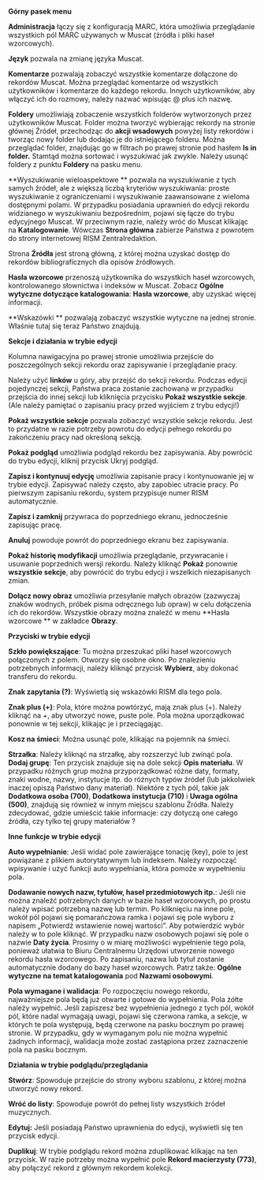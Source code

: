 **Górny pasek menu**  
  
**Administracja** łączy się z konfiguracją MARC, która umożliwia przeglądanie wszystkich pól MARC używanych w Muscat (źródła i pliki haseł wzorcowych).  
  
**Język** pozwala na zmianę języka Muscat.  
  
**Komentarze** pozwalają zobaczyć wszystkie komentarze dołączone do rekordów Muscat. Można przeglądać komentarze od wszystkich użytkowników i komentarze do każdego rekordu. Innych użytkowników, aby włączyć ich do rozmowy, należy nazwać wpisując @ plus ich nazwę.  
  
**Foldery**  umożliwiają zobaczenie wszystkich folderów wytworzonych przez użytkowników Muscat. Folder można tworzyć wybierając rekordy na stronie głównej Źródeł, przechodząc do **akcji wsadowych** powyżej listy rekordów i tworząc nowy folder lub dodając je do istniejącego folderu. Można przeglądać folder, znajdując go w filtrach po prawej stronie pod hasłem **Is in folder.** Stamtąd można sortować i wyszukiwać jak zwykle. Należy usunąć foldery z punktu **Foldery** na pasku menu.  
  
**Wyszukiwanie wieloaspektowe ** pozwala na wyszukiwanie z tych samych źródeł, ale z większą liczbą kryteriów wyszukiwania: proste wyszukiwanie z ograniczeniami i wyszukiwanie zaawansowane z wieloma dostępnymi polami. W przypadku posiadania uprawnień do edycji rekordu widzianego w wyszukiwaniu bezpośrednim, pojawi się łącze do trybu edycyjnego Muscat. W przeciwnym razie, należy wróć do Muscat klikając na **Katalogowanie**. Wówczas **Strona główna** zabierze Państwa z powrotem do strony internetowej RISM Zentralredaktion.  
  
Strona **Źródła** jest stroną główną, z której można uzyskać dostęp do rekordów bibliograficznych dla opisów źródłowych.  
  
**Hasła wzorcowe**  przenoszą użytkownika do wszystkich haseł wzorcowych, kontrolowanego słownictwa i indeksów w Muscat. Zobacz **Ogólne wytyczne dotyczące katalogowania**: **Hasła wzorcowe**, aby uzyskać więcej informacji.  
  
**Wskazówki ** pozwalają zobaczyć wszystkie wytyczne na jednej stronie. Właśnie tutaj się teraz Państwo znajdują.  
  
  
**Sekcje i działania w trybie edycji**  
  
Kolumna nawigacyjna po prawej stronie umożliwia przejście do poszczególnych sekcji rekordu oraz zapisywanie i przeglądanie pracy.  
  
Należy użyć **linków** u góry, aby przejść do sekcji rekordu. Podczas edycji pojedynczej sekcji, Państwa praca zostanie zachowana w przypadku przejścia do innej sekcji lub kliknięcia przycisku **Pokaż wszystkie sekcje**. (Ale należy pamiętać o zapisaniu pracy przed wyjściem z trybu edycji!)  
  
**Pokaż wszystkie sekcje** pozwala zobaczyć wszystkie sekcje rekordu. Jest to przydatne w razie potrzeby powrotu do edycji pełnego rekordu po zakończeniu pracy nad określoną sekcją.  
  
**Pokaż podgląd** umożliwia podgląd rekordu bez zapisywania. Aby powrócić do trybu edycji, kliknij przycisk Ukryj podgląd.  
  
**Zapisz i kontynuuj edycję** umożliwia zapisanie pracy i kontynuowanie jej w trybie edycji. Zapisywać należy często, aby zapobiec utracie pracy. Po pierwszym zapisaniu rekordu, system przypisuje numer RISM automatycznie.  
  
**Zapisz i zamknij** przywraca do poprzedniego ekranu, jednocześnie zapisując pracę.  
  

**Anuluj** powoduje powrót do poprzedniego ekranu bez zapisywania.

  

**Pokaż historię modyfikacji** umożliwia przeglądanie, przywracanie i usuwanie poprzednich wersji rekordu. Należy kliknąć **Pokaż** ponownie **wszystkie sekcje**, aby powrócić do trybu edycji i wszelkich niezapisanych zmian.  
  
**Dołącz nowy obraz** umożliwia przesyłanie małych obrazów (zazwyczaj znaków wodnych, próbek pisma odręcznego lub opraw) w celu dołączenia ich do rekordów. Wszystkie obrazy można znaleźć w menu **Hasła wzorcowe ** w zakładce **Obrazy**.  
   
  
**Przyciski w trybie edycji**  
  
**Szkło powiększające**: Tu można przeszukać pliki haseł wzorcowych połączonych z polem. Otworzy się osobne okno. Po znalezieniu potrzebnych informacji, należy kliknąć przycisk **Wybierz**, aby dokonać transferu do rekordu.  
  
**Znak zapytania (?)**: Wyświetlą się wskazówki RISM dla tego pola.  
  
**Znak plus (+)**: Pola, które można powtórzyć, mają znak plus (+). Należy kliknąć na +, aby utworzyć nowe, puste pole. Pola można uporządkować ponownie w tej sekcji, klikając je i przeciągając.   
  
**Kosz na śmieci**: Można usunąć pole, klikając na pojemnik na śmieci.  
  
**Strzałka**: Należy kliknąć na strzałkę, aby rozszerzyć lub zwinąć pola.  
**Dodaj grupę**: Ten przycisk znajduje się na dole sekcji **Opis materiału**. W przypadku różnych grup można przyporządkować różne daty, formaty, znaki wodne, nazwy, instytucje itp. do różnych typów źródeł (lub jakkolwiek inaczej opiszą Państwo dany materiał).  Niektóre z tych pól, takie jak **Dodatkowa osoba (700)**, **Dodatkowa instytucja (710)** i **Uwaga ogólna (500)**, znajdują się również w innym miejscu szablonu Źródła. Należy zdecydować, gdzie umieścić takie informacje: czy dotyczą one całego źródła, czy tylko tej grupy materiałów ?  
  
  
**Inne funkcje w trybie edycji**  
  
**Auto wypełnianie**: Jeśli widać pole zawierające tonację (key), pole to jest powiązane z plikiem autorytatywnym lub indeksem. Należy rozpocząć wpisywanie i użyć funkcji auto wypełniania, która pomoże w wypełnieniu pola.  
  
**Dodawanie nowych nazw, tytułów, haseł przedmiotowych itp.**: Jeśli nie można znaleźć potrzebnych danych w bazie haseł wzorcowych, po prostu należy wpisać potrzebną nazwę lub termin. Po kliknięciu na inne pole, wokół pól pojawi się pomarańczowa ramka i pojawi się pole wyboru z napisem „Potwierdź wstawienie nowej wartości”. Aby potwierdzić wybór należy w to pole kliknąć. W przypadku nazw osobowych pojawi się pole o nazwie **Daty życia**. Prosimy o w miarę możliwości wypełnienie tego pola, ponieważ ułatwia to Biuru Centralnemu Urzędowi utworzenie nowego rekordu hasła wzorcowego. Po zapisaniu, nazwa lub tytuł zostanie automatycznie dodany do bazy haseł wzorcowych. Patrz także: **Ogólne wytyczne na temat katalogowania** pod **Nazwami osobowymi**.  
  

  

**Pola wymagane i walidacja**: Po rozpoczęciu nowego rekordu, najważniejsze pola będą już otwarte i gotowe do wypełnienia. Pola żółte należy wypełnić. Jeśli zapiszesz bez wypełnienia jednego z tych pól, wokół pól, które nadal wymagają uwagi, pojawi się czerwona ramka, a sekcje, w których te pola występują, będą czerwone na pasku bocznym po prawej stronie. W przypadku, gdy w wymaganym polu nie można wypełnić żadnych informacji, walidacja może zostać zastąpiona przez zaznaczenie pola na pasku bocznym.  
  
   
**Działania w trybie podglądu/przeglądania**  
  
**Stwórz**: Spowoduje przejście do strony wyboru szablonu, z której można utworzyć nowy rekord.  
  
**Wróć do listy**: Spowoduje powrót do pełnej listy wszystkich źródeł muzycznych.  
  
**Edytuj:** Jeśli posiadają Państwo uprawnienia do edycji, wyświetli się ten przycisk edycji.  
  
**Duplikuj**: W trybie podglądu rekord można zduplikować klikając na ten przycisk. W razie potrzeby można wypełnić pole **Rekord macierzysty (773)**, aby połączyć rekord z głównym rekordem kolekcji.